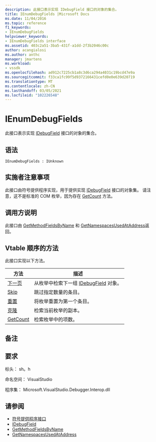 ```yaml
---
description: 此接口表示实现 IDebugField 接口的对象的集合。
title: IEnumDebugFields |Microsoft Docs
ms.date: 11/04/2016
ms.topic: reference
f1_keywords:
- IEnumDebugFields
helpviewer_keywords:
- IEnumDebugFields interface
ms.assetid: 403c2a51-3ba5-431f-a1dd-2f3b2046c00c
author: acangialosi
ms.author: anthc
manager: jmartens
ms.workload:
- vssdk
ms.openlocfilehash: ad912c7225cb1a8c3d6ca294a4031c19bcd47e9a
ms.sourcegitcommit: f33ca1fc99f5d9372166431cefd0e0e639d20719
ms.translationtype: MT
ms.contentlocale: zh-CN
ms.lasthandoff: 03/05/2021
ms.locfileid: "102226548"
---
```

# <a name="ienumdebugfields"></a>IEnumDebugFields
此接口表示实现 [IDebugField](../../../extensibility/debugger/reference/idebugfield.md) 接口的对象的集合。

## <a name="syntax"></a>语法

```
IEnumDebugFields : IUnknown
```

## <a name="notes-for-implementers"></a>实施者注意事项
 此接口由符号提供程序实现，用于提供实现 [IDebugField](../../../extensibility/debugger/reference/idebugfield.md) 接口的对象集。 请注意，这不是标准的 COM 枚举，因为存在 [GetCount](../../../extensibility/debugger/reference/ienumdebugfields-getcount.md) 方法。

## <a name="notes-for-callers"></a>调用方说明
 此接口由 [GetMethodFieldsByName](../../../extensibility/debugger/reference/idebugsymbolprovider-getmethodfieldsbyname.md) 和 [GetNamespacesUsedAtAddress](../../../extensibility/debugger/reference/idebugsymbolprovider-getnamespacesusedataddress.md)返回。

## <a name="methods-in-vtable-order"></a>Vtable 顺序的方法
 此接口实现以下方法。

|方法|描述|
|------------|-----------------|
|[下一页](../../../extensibility/debugger/reference/ienumdebugfields-next.md)|从枚举中检索下一组 [IDebugField](../../../extensibility/debugger/reference/idebugfield.md) 对象。|
|[Skip](../../../extensibility/debugger/reference/ienumdebugfields-skip.md)|跳过指定数量的条目。|
|[重置](../../../extensibility/debugger/reference/ienumdebugfields-reset.md)|将枚举重置为第一个条目。|
|[克隆](../../../extensibility/debugger/reference/ienumdebugfields-clone.md)|检索当前枚举的副本。|
|[GetCount](../../../extensibility/debugger/reference/ienumdebugfields-getcount.md)|检索枚举中的项数。|

## <a name="remarks"></a>备注

## <a name="requirements"></a>要求
 标头： sh。h

 命名空间： VisualStudio

 程序集： Microsoft.VisualStudio.Debugger.Interop.dll

## <a name="see-also"></a>请参阅
- [符号提供程序接口](../../../extensibility/debugger/reference/symbol-provider-interfaces.md)
- [IDebugField](../../../extensibility/debugger/reference/idebugfield.md)
- [GetMethodFieldsByName](../../../extensibility/debugger/reference/idebugsymbolprovider-getmethodfieldsbyname.md)
- [GetNamespacesUsedAtAddress](../../../extensibility/debugger/reference/idebugsymbolprovider-getnamespacesusedataddress.md)

